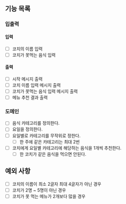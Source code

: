 ## 기능 목록
### 입출력
#### 입력
- [ ] 코치의 이름 입력
- [ ] 코치가 못먹는 음식 입력
#### 출력
- [ ] 시작 메시지 출력
- [ ] 코치 이름 입력 메시지 출력
- [ ] 코치가 못먹는 음식 입력 메시지 출력
- [ ] 메뉴 추천 결과 출력
### 도메인
- [ ] 음식 카테고리를 정의한다.
- [ ] 요일을 정의한다.
- [ ] 요일별로 카테고리를 무작위로 정한다.
  - [ ] 한 주에 같은 카테고리는 최대 2번
- [ ] 코치에게 요일별 카테고리에 해당하는 음식을 1개씩 추천한다.
  - [ ] 한 코치가 같은 음식을 먹으면 안된다.
## 예외 사항
- [ ] 코치의 이름이 최소 2글자 최대 4글자가 아닌 경우
- [ ] 코치가 2명 ~ 5명이 아닌 경우
- [ ] 코치가 못 먹는 메뉴가 2개보다 많을 경우